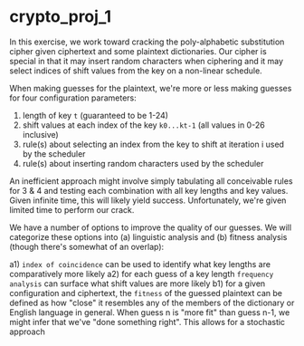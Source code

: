 # crypto_proj_1

In this exercise, we work toward cracking the poly-alphabetic substitution cipher given ciphertext and some plaintext dictionaries. Our cipher is special in that it may insert random characters when ciphering and it may select indices of shift values from the key on a non-linear schedule.

When making guesses for the plaintext, we're more or less making guesses for four configuration parameters:

1) length of key `t` (guaranteed to be 1-24)
2) shift values at each index of the key `k0...kt-1` (all values in 0-26 inclusive)
3) rule(s) about selecting an index from the key to shift at iteration i used by the scheduler
4) rule(s) about inserting random characters used by the scheduler

An inefficient approach might involve simply tabulating all conceivable rules for 3 & 4 and testing each combination with all key lengths and key values. Given infinite time, this will likely yield success. Unfortunately, we're given limited time to perform our crack.

We have a number of options to improve the quality of our guesses. We will categorize these options into (a) linguistic analysis and (b) fitness analysis (though there's somewhat of an overlap):

a1) `index of coincidence` can be used to identify what key lengths are comparatively more likely
a2) for each guess of a key length `frequency analysis` can surface what shift values are more likely
b1) for a given configuration and ciphertext, the `fitness` of the guessed plaintext can be defined as how "close" it resembles any of the members of the dictionary or English language in general. When guess n is "more fit" than guess n-1, we might infer that we've "done something right". This allows for a stochastic approach
